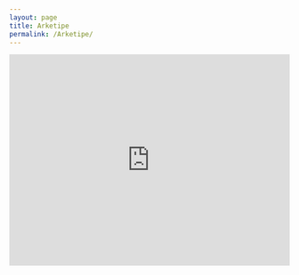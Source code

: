 ```yaml
---
layout: page
title: Arketipe
permalink: /Arketipe/
---
```


<iframe src="https://open.spotify.com/embed/album/1v7hBIWUmfhggbxYd9HIW7" width="100%" height="380" frameborder="0" allowtransparency="true" allow="encrypted-media"></iframe>
